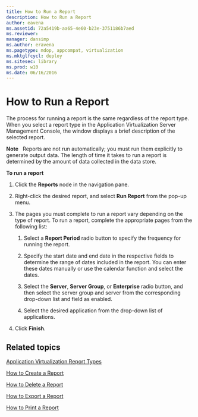 ```yaml
---
title: How to Run a Report
description: How to Run a Report
author: eavena
ms.assetid: 72a5419b-aa65-4e60-b23e-3751186b7aed
ms.reviewer: 
manager: dansimp
ms.author: eravena
ms.pagetype: mdop, appcompat, virtualization
ms.mktglfcycl: deploy
ms.sitesec: library
ms.prod: w10
ms.date: 06/16/2016
---
```



# How to Run a Report


The process for running a report is the same regardless of the report type. When you select a report type in the Application Virtualization Server Management Console, the window displays a brief description of the selected report.

**Note**  
Reports are not run automatically; you must run them explicitly to generate output data. The length of time it takes to run a report is determined by the amount of data collected in the data store.

 

**To run a report**

1.  Click the **Reports** node in the navigation pane.

2.  Right-click the desired report, and select **Run Report** from the pop-up menu.

3.  The pages you must complete to run a report vary depending on the type of report. To run a report, complete the appropriate pages from the following list:

    1.  Select a **Report Period** radio button to specify the frequency for running the report.

    2.  Specify the start date and end date in the respective fields to determine the range of dates included in the report. You can enter these dates manually or use the calendar function and select the dates.

    3.  Select the **Server**, **Server Group**, or **Enterprise** radio button, and then select the server group and server from the corresponding drop-down list and field as enabled.

    4.  Select the desired application from the drop-down list of applications.

4.  Click **Finish**.

## Related topics


[Application Virtualization Report Types](application-virtualization-report-types.md)

[How to Create a Report](how-to-create-a-reportserver.md)

[How to Delete a Report](how-to-delete-a-reportserver.md)

[How to Export a Report](how-to-export-a-reportserver.md)

[How to Print a Report](how-to-print-a-reportserver.md)

 

 





